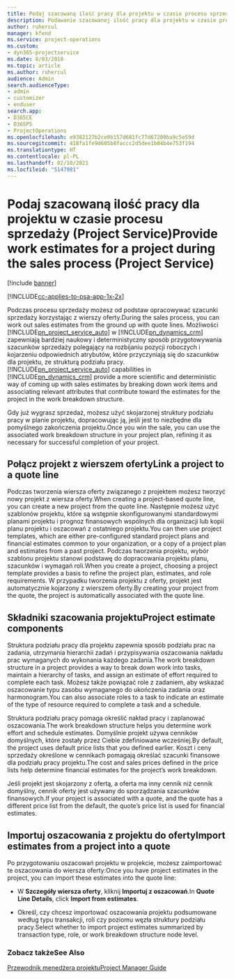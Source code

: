 ```yaml
---
title: Podaj szacowaną ilość pracy dla projektu w czasie procesu sprzedaży
description: Podawanie szacowanej ilość pracy dla projektu w czasie procesu sprzedaży w Project Service
author: ruhercul
manager: kfend
ms.service: project-operations
ms.custom:
- dyn365-projectservice
ms.date: 8/03/2018
ms.topic: article
ms.author: ruhercul
audience: Admin
search.audienceType:
- admin
- customizer
- enduser
search.app:
- D365CE
- D365PS
- ProjectOperations
ms.openlocfilehash: e9382127b2ce0b157d681fc77d67200ba9c5e59d
ms.sourcegitcommit: 418fa1fe9d605b8faccc2d5dee1b04b4e753f194
ms.translationtype: HT
ms.contentlocale: pl-PL
ms.lasthandoff: 02/10/2021
ms.locfileid: "5147981"
---
```

# <a name="provide-work-estimates-for-a-project-during-the-sales-process-project-service"></a><span data-ttu-id="c07f5-103">Podaj szacowaną ilość pracy dla projektu w czasie procesu sprzedaży (Project Service)</span><span class="sxs-lookup"><span data-stu-id="c07f5-103">Provide work estimates for a project during the sales process (Project Service)</span></span>

[!include [banner](../includes/psa-now-project-operations.md)]

[!INCLUDE[cc-applies-to-psa-app-1x-2x](../includes/cc-applies-to-psa-app-1x-2x.md)]

<span data-ttu-id="c07f5-104">Podczas procesu sprzedaży możesz od podstaw opracowywać szacunki sprzedaży korzystając z wierszy oferty.</span><span class="sxs-lookup"><span data-stu-id="c07f5-104">During the sales process, you can work out sales estimates from the ground up with quote lines.</span></span> <span data-ttu-id="c07f5-105">Możliwości [!INCLUDE[pn_project_service_auto](../includes/pn-project-service-auto.md)] w [!INCLUDE[pn_dynamics_crm](../includes/pn-dynamics-crm.md)] zapewniają bardziej naukowy i deterministyczny sposób przygotowywania szacunków sprzedaży polegający na rozbijaniu pozycji roboczych i kojarzeniu odpowiednich atrybutów, które przyczyniają się do szacunków dla projektu, ze strukturą podziału pracy.</span><span class="sxs-lookup"><span data-stu-id="c07f5-105">[!INCLUDE[pn_project_service_auto](../includes/pn-project-service-auto.md)] capabilities in [!INCLUDE[pn_dynamics_crm](../includes/pn-dynamics-crm.md)] provide a more scientific and deterministic way of coming up with sales estimates by breaking down work items and associating relevant attributes that contribute toward the estimates for the project in the work breakdown structure.</span></span>  
  
 <span data-ttu-id="c07f5-106">Gdy już wygrasz sprzedaż, możesz użyć skojarzonej struktury podziału pracy w planie projektu, dopracowując ją, jeśli jest to niezbędne dla pomyślnego zakończenia projektu.</span><span class="sxs-lookup"><span data-stu-id="c07f5-106">Once you win the sale, you can use the associated work breakdown structure in your project plan, refining it as necessary for successful completion of your project.</span></span>  
  
## <a name="link-a-project-to-a-quote-line"></a><span data-ttu-id="c07f5-107">Połącz projekt z wierszem oferty</span><span class="sxs-lookup"><span data-stu-id="c07f5-107">Link a project to a quote line</span></span>  
 <span data-ttu-id="c07f5-108">Podczas tworzenia wiersza oferty związanego z projektem możesz tworzyć nowy projekt z wiersza oferty.</span><span class="sxs-lookup"><span data-stu-id="c07f5-108">When creating a project-based quote line, you can create a new project from the quote line.</span></span> <span data-ttu-id="c07f5-109">Następnie możesz użyć szablonów projektu, które są wstępnie skonfigurowanymi standardowymi planami projektu i prognoz finansowych wspólnych dla organizacji lub kopii planu projektu i oszacowań z ostatniego projektu.</span><span class="sxs-lookup"><span data-stu-id="c07f5-109">You can then use project templates, which are either pre-configured standard project plans and financial estimates common to your organization, or a copy of a project plan and estimates from a past project.</span></span> <span data-ttu-id="c07f5-110">Podczas tworzenia projektu, wybór szablonu projektu stanowi podstawę do dopracowania projektu planu, szacunków i wymagań roli.</span><span class="sxs-lookup"><span data-stu-id="c07f5-110">When you create a project, choosing a project template provides a basis to refine the project plan, estimates, and role requirements.</span></span> <span data-ttu-id="c07f5-111">W przypadku tworzenia projektu z oferty, projekt jest automatycznie kojarzony z wierszem oferty.</span><span class="sxs-lookup"><span data-stu-id="c07f5-111">By creating your project from the quote, the project is automatically associated with the quote line.</span></span>  
  
## <a name="project-estimate-components"></a><span data-ttu-id="c07f5-112">Składniki szacowania projektu</span><span class="sxs-lookup"><span data-stu-id="c07f5-112">Project estimate components</span></span>  
 <span data-ttu-id="c07f5-113">Struktura podziału pracy dla projektu zapewnia sposób podziału prac na zadania, utrzymania hierarchii zadań i przypisywania oszacowania nakładu prac wymaganych do wykonania każdego zadania.</span><span class="sxs-lookup"><span data-stu-id="c07f5-113">The work breakdown structure in a project provides a way to break down work into tasks, maintain a hierarchy of tasks, and assign an estimate of effort required to complete each task.</span></span> <span data-ttu-id="c07f5-114">Możesz także powiązać role z zadaniem, aby wskazać oszacowanie typu zasobu wymaganego do ukończenia zadania oraz harmonogram.</span><span class="sxs-lookup"><span data-stu-id="c07f5-114">You can also associate roles to a task to indicate an estimate of the type of resource required to complete a task and a schedule.</span></span>  
  
 <span data-ttu-id="c07f5-115">Struktura podziału pracy pomaga określić nakład pracy i zaplanować oszacowania.</span><span class="sxs-lookup"><span data-stu-id="c07f5-115">The work breakdown structure helps you determine work effort and schedule estimates.</span></span> <span data-ttu-id="c07f5-116">Domyślnie projekt używa cenników domyślnych, które zostały przez Ciebie zdefiniowane wcześniej.</span><span class="sxs-lookup"><span data-stu-id="c07f5-116">By default, the project uses default price lists that you defined earlier.</span></span> <span data-ttu-id="c07f5-117">Koszt i ceny sprzedaży określone w cennikach pomagają określać szacunki finansowe dla podziału pracy projektu.</span><span class="sxs-lookup"><span data-stu-id="c07f5-117">The cost and sales prices defined in the price lists help determine financial estimates for the project’s work breakdown.</span></span>  
  
 <span data-ttu-id="c07f5-118">Jeśli projekt jest skojarzony z ofertą, a oferta ma inny cennik niż cennik domyślny, cennik oferty jest używany do sporządzania szacunków finansowych.</span><span class="sxs-lookup"><span data-stu-id="c07f5-118">If your project is associated with a quote, and the quote has a different price list from the default, the quote’s price list is used for financial estimates.</span></span>  
  
## <a name="import-estimates-from-a-project-into-a-quote"></a><span data-ttu-id="c07f5-119">Importuj oszacowania z projektu do oferty</span><span class="sxs-lookup"><span data-stu-id="c07f5-119">Import estimates from a project into a quote</span></span>  
 <span data-ttu-id="c07f5-120">Po przygotowaniu oszacowań projektu w projekcie, możesz zaimportować te oszacowania do wiersza oferty:</span><span class="sxs-lookup"><span data-stu-id="c07f5-120">Once you have project estimates in the project, you can import these estimates into the quote line:</span></span>  
  
-   <span data-ttu-id="c07f5-121">W **Szczegóły wiersza oferty**, kliknij **Importuj z oszacowań**.</span><span class="sxs-lookup"><span data-stu-id="c07f5-121">In **Quote Line Details**, click **Import from estimates**.</span></span> 

-   <span data-ttu-id="c07f5-122">Określ, czy chcesz importować oszacowania projektu podsumowane według typu transakcji, roli czy poziomu węzła struktury podziału pracy.</span><span class="sxs-lookup"><span data-stu-id="c07f5-122">Select whether to import project estimates summarized by transaction type, role, or work breakdown structure node level.</span></span>  
  
### <a name="see-also"></a><span data-ttu-id="c07f5-123">Zobacz także</span><span class="sxs-lookup"><span data-stu-id="c07f5-123">See Also</span></span>  
 [<span data-ttu-id="c07f5-124">Przewodnik menedżera projektu</span><span class="sxs-lookup"><span data-stu-id="c07f5-124">Project Manager Guide</span></span>](../psa/project-manager-guide.md)
